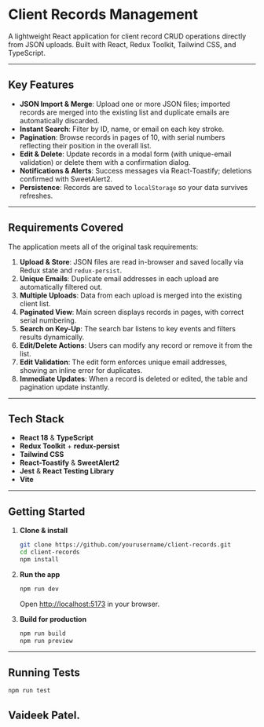 # Client Records Management

A lightweight React application for client record CRUD operations directly from JSON uploads. Built with React, Redux Toolkit, Tailwind CSS, and TypeScript.

---

## Key Features

* **JSON Import & Merge**: Upload one or more JSON files; imported records are merged into the existing list and duplicate emails are automatically discarded.
* **Instant Search**: Filter by ID, name, or email on each key stroke.
* **Pagination**: Browse records in pages of 10, with serial numbers reflecting their position in the overall list.
* **Edit & Delete**: Update records in a modal form (with unique-email validation) or delete them with a confirmation dialog.
* **Notifications & Alerts**: Success messages via React-Toastify; deletions confirmed with SweetAlert2.
* **Persistence**: Records are saved to `localStorage` so your data survives refreshes.

---

## Requirements Covered

The application meets all of the original task requirements:

1. **Upload & Store**: JSON files are read in-browser and saved locally via Redux state and `redux-persist`.
2. **Unique Emails**: Duplicate email addresses in each upload are automatically filtered out.
3. **Multiple Uploads**: Data from each upload is merged into the existing client list.
4. **Paginated View**: Main screen displays records in pages, with correct serial numbering.
5. **Search on Key-Up**: The search bar listens to key events and filters results dynamically.
6. **Edit/Delete Actions**: Users can modify any record or remove it from the list.
7. **Edit Validation**: The edit form enforces unique email addresses, showing an inline error for duplicates.
8. **Immediate Updates**: When a record is deleted or edited, the table and pagination update instantly.

---

## Tech Stack

* **React 18** & **TypeScript**
* **Redux Toolkit** + **redux-persist**
* **Tailwind CSS**
* **React-Toastify** & **SweetAlert2**
* **Jest** & **React Testing Library**
* **Vite**

---

## Getting Started

1. **Clone & install**

   ```bash
   git clone https://github.com/yourusername/client-records.git
   cd client-records
   npm install
   ```

2. **Run the app**

   ```bash
   npm run dev
   ```

   Open [http://localhost:5173](http://localhost:5173) in your browser.

3. **Build for production**

   ```bash
   npm run build
   npm run preview
   ```

---

## Running Tests

```bash
npm run test
```

Vaideek Patel.
---
